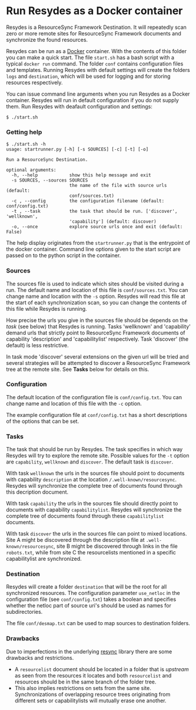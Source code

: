 # Run Resydes as a Docker container

Resydes is a ResourceSync Framework Destination. It will repeatedly 
scan zero or more remote sites for ResourceSync Framework documents and
synchronize the found resources.

Resydes can be run as a [Docker](https://www.docker.com/) container. 
With the contents of this folder you can make a quick start. The file
`start.sh` has a bash script with a typical `docker run` command. The 
 folder `conf` contains configuration files and templates. Running
 Resydes with default settings will create the folders `logs` 
 and `destination`, which will be used for logging and for storing
 resources respectively. 

You can issue command line arguments when you run Resydes as a Docker
container. Resydes will run in default configuration if
you do not supply them. Run Resydes with deafault configuration and 
settings:

```
$ ./start.sh
```

### Getting help

```
$ ./start.sh -h
usage: startrunner.py [-h] [-s SOURCES] [-c] [-t] [-o]

Run a ResourceSync Destination.

optional arguments:
  -h, --help            show this help message and exit
  -s SOURCES, --sources SOURCES
                        the name of the file with source urls (default:
                        conf/sources.txt)
  -c , --config         the configuration filename (default: conf/config.txt)
  -t , --task           the task that should be run. ['discover', 'wellknown',
                        'capability'] (default: discover)
  -o, --once            explore source urls once and exit (default: False)
```

The help display originates from the `startrunner.py` that is the 
entrypoint of the docker container. Command line options given to
the start script are passed on to the python script in the container.

### Sources

The sources file is used to indicate which sites should
be visited during a run. The default name and location of this file
is `conf/sources.txt`. You can change name and location with 
the `-s` option. Resydes will read this file at the start of each
synchronization scan, so you can change the contents of this file
while Resydes is running.

How precise the urls you give in the sources file should be depends 
on the _task_ (see below) that Resydes is running. Tasks 'wellknown' and
'capability' demand urls that strictly point to ResourceSync
Framework documents of capability 'description' and 'capabilitylist'
respectively. Task 'discover' (the default) is less restrictive. 

In task mode 'discover' several extensions on the given url will be
tried and several strategies will be attempted to discover a
ResourceSync Framework tree at the remote site.
See __Tasks__ below for details on this.

### Configuration

The default location of the configuration file is `conf/config.txt`. 
You can change name and location of this file with the `-c` option.

The example configuration file at `conf/config.txt` has a short
descriptions of the options that can be set.

### Tasks

The task that should be run by Resydes. The task specifies in which
way Resydes will try to explore the remote site. Possible values
for the `-t` option are `capability`, `wellknown` and `discover`. The
default task is `discover`.

With task `wellknown` the urls in the sources file should point to
documents with capability `description` at the location
`/.well-known/resourcesync`. Resydes will synchronize the complete
tree of documents found through this decription document.

With task `capability` the urls in the sources file should directly 
point to documents with capability `capabilitylist`. 
Resydes will synchronize the complete
tree of documents found through these `capabilitylist` documents.

With task `discover` the urls in the sources file can point to
mixed locations. Site A might be discovered through the 
description file at `.well-known/resourcesync`, site B might be
discovered through links in the file `robots.txt`, while from site C
the resourcelists mentioned in a specific capabilitylist are 
synchronized.

### Destination

Resydes will create a folder `destination` that will be the root for
all synchronized resources. The configuration parameter
`use_netloc` in the configuration file (see `conf/config.txt`)
takes a boolean and specifies whether the netloc part of source uri's
should be used as names for subdirectories.

The file `conf/desmap.txt` can be used to map sources to destination
folders.

### Drawbacks

Due to imperfections in the underlying
 [resync](https://github.com/resync/resync)
library there are some drawbacks and restrictions.

- A `resourcelist` document should be located in a folder that
is _upstream_ as seen from the resources it locates and both 
`resourcelist` and resources should be in the same branch of
the folder tree.
- This also implies restrictions on sets from the same site. 
Synchronizations of overlapping resource trees
originating from different sets or capabilitylists will
mutually erase one another.




